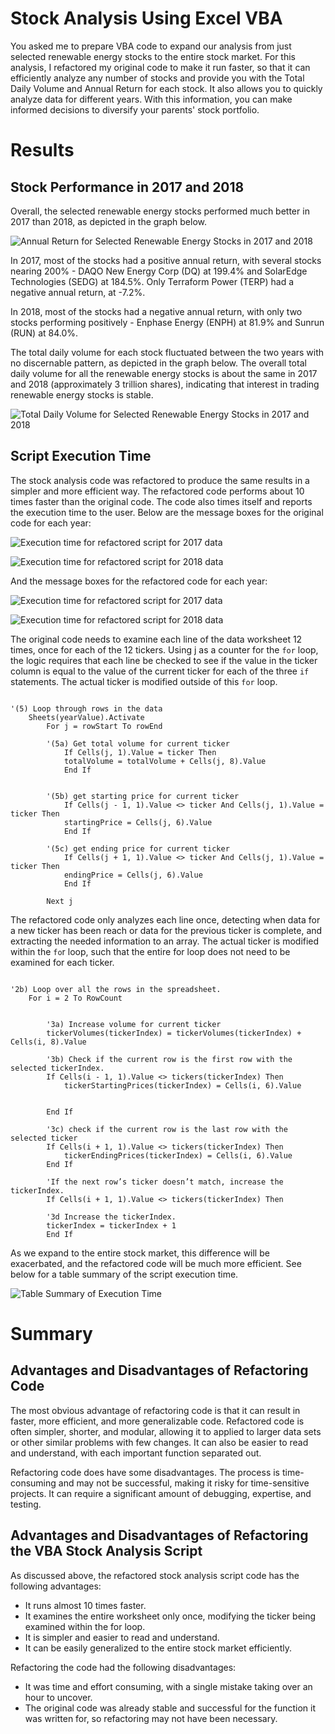 # Stock Analysis Using Excel VBA

You asked me to prepare VBA code to expand our analysis from just selected renewable energy stocks to the entire stock market. For this analysis, I refactored my original code to make it run faster, so that it can efficiently analyze any number of stocks and provide you with the Total Daily Volume and Annual Return for each stock. It also allows you to quickly analyze data for different years. With this information, you can make informed decisions to diversify your parents' stock portfolio. 


# Results 

## Stock Performance in 2017 and 2018

Overall, the selected renewable energy stocks performed much better in 2017 than 2018, as depicted in the graph below.

![Annual Return for Selected Renewable Energy Stocks in 2017 and 2018](Resources/annual_return.png)

In 2017, most of the stocks had a positive annual return, with several stocks nearing 200% - DAQO New Energy Corp (DQ) at 199.4% and SolarEdge Technologies (SEDG) at 184.5%. Only Terraform Power (TERP) had a negative annual return, at -7.2%. 

In 2018, most of the stocks had a negative annual return, with only two stocks performing positively - Enphase Energy (ENPH) at 81.9% and Sunrun (RUN) at 84.0%.

The total daily volume for each stock fluctuated between the two years with no discernable pattern, as depicted in the graph below. The overall total daily volume for all the renewable energy stocks is about the same in 2017 and 2018 (approximately 3 trillion shares), indicating that interest in trading renewable energy stocks is stable.

![Total Daily Volume for Selected Renewable Energy Stocks in 2017 and 2018](Resources/total_daily_volume.png)

## Script Execution Time

The stock analysis code was refactored to produce the same results in a simpler and more efficient way. The refactored code performs about 10 times faster than the original code. The code also times itself and reports the execution time to the user. Below are the message boxes for the original code for each year: 

![Execution time for refactored script for 2017 data](Resources/VBA_Challenge_2017_original.png)

![Execution time for refactored script for 2018 data](Resources/VBA_Challenge_2018_original.png)

And the message boxes for the refactored code for each year:

![Execution time for refactored script for 2017 data](Resources/VBA_Challenge_2017.png)

![Execution time for refactored script for 2018 data](Resources/VBA_Challenge_2018.png)

The original code needs to examine each line of the data worksheet 12 times, once for each of the 12 tickers. Using j as a counter for the `for` loop, the logic requires that each line be checked to see if the value in the ticker column is equal to the value of the current ticker for each of the three `if` statements. The actual ticker is modified outside of this `for` loop. 

```

'(5) Loop through rows in the data
    Sheets(yearValue).Activate
        For j = rowStart To rowEnd
        
        '(5a) Get total volume for current ticker
            If Cells(j, 1).Value = ticker Then
            totalVolume = totalVolume + Cells(j, 8).Value
            End If
        
    
        '(5b) get starting price for current ticker
            If Cells(j - 1, 1).Value <> ticker And Cells(j, 1).Value = ticker Then
            startingPrice = Cells(j, 6).Value
            End If
            
        '(5c) get ending price for current ticker
            If Cells(j + 1, 1).Value <> ticker And Cells(j, 1).Value = ticker Then
            endingPrice = Cells(j, 6).Value
            End If
            
        Next j
```

The refactored code only analyzes each line once, detecting when data for a new ticker has been reach or data for the previous ticker is complete, and extracting the needed information to an array. The actual ticker is modified within the `fo`r loop, such that the entire for loop does not need to be examined for each ticker.

```

'2b) Loop over all the rows in the spreadsheet.
    For i = 2 To RowCount
    
    
        '3a) Increase volume for current ticker
        tickerVolumes(tickerIndex) = tickerVolumes(tickerIndex) + Cells(i, 8).Value
        
        '3b) Check if the current row is the first row with the selected tickerIndex.
        If Cells(i - 1, 1).Value <> tickers(tickerIndex) Then
            tickerStartingPrices(tickerIndex) = Cells(i, 6).Value
            
            
        End If
        
        '3c) check if the current row is the last row with the selected ticker
        If Cells(i + 1, 1).Value <> tickers(tickerIndex) Then
            tickerEndingPrices(tickerIndex) = Cells(i, 6).Value
        End If
        
        'If the next row’s ticker doesn’t match, increase the tickerIndex.
        If Cells(i + 1, 1).Value <> tickers(tickerIndex) Then
        
        '3d Increase the tickerIndex.
        tickerIndex = tickerIndex + 1
        End If

```

As we expand to the entire stock market, this difference will be exacerbated, and the refactored code will be much more efficient. See below for a table summary of the script execution time. 

![Table Summary of Execution Time](Resources/code_times.png)

# Summary

## Advantages and Disadvantages of Refactoring Code

The most obvious advantage of refactoring code is that it can result in faster, more efficient, and more generalizable code. Refactored code is often simpler, shorter, and modular, allowing it to applied to larger data sets or other similar problems with few changes. It can also be easier to read and understand, with each important function separated out. 

Refactoring code does have some disadvantages. The process is time-consuming and may not be successful, making it risky for time-sensitive projects. It can require a significant amount of debugging, expertise, and testing. 

## Advantages and Disadvantages of Refactoring the VBA Stock Analysis Script

As discussed above, the refactored stock analysis script code has the following advantages: 
* It runs almost 10 times faster.
* It examines the entire worksheet only once, modifying the ticker being examined within the for loop.
* It is simpler and easier to read and understand.
* It can be easily generalized to the entire stock market efficiently.

Refactoring the code had the following disadvantages:
* It was time and effort consuming, with a single mistake taking over an hour to uncover.
* The original code was already stable and successful for the function it was written for, so refactoring may not have been necessary.




